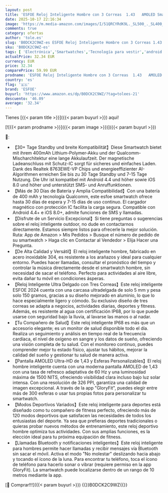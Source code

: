 ```yaml
---
layout: post
title: 'ESFOE Reloj Inteligente Hombre con 3 Correas  1.43   AMOLED Smartwatch Hombre con Llamadas para Android iOS  IP68 Impermeable 120+ Modos Deportivos Fitness Watch con Monitor de Ritmo Cardíaco/Sueño'
date: 2025-10-17 22:16:34
image: 'https://m.media-amazon.com/images/I/51QRCYRdK9L._SL500_._SL400_.jpg'
comments: true
category: ofertas
author: 'tole.es'
slug: 'B0DCK2C9WZ-es ESFOE Reloj Inteligente Hombre con 3 Correas 1.43 AMOLED...'
sku: 'B0DCK2C9WZ-es'
tags: [ 'Electrónica','Smartwatches','Tecnología para vestir','android','esfoe','🇪🇸', ]
actualPrice: 32.34 EUR
currency: EUR
price: 32.34
comparePrice: 59.99 EUR
prodname: 'ESFOE Reloj Inteligente Hombre con 3 Correas  1.43   AMOLED Smartwatch Hombre con Llamadas para Android iOS  IP68 Impermeable 120+ Modos Deportivos Fitness Watch con Monitor de Ritmo Cardíaco/Sueño'
country: 'es'
flag: '🇪🇸'
brand: 'ESFOE'
buyurl: 'https://www.amazon.es/dp/B0DCK2C9WZ/?tag=tolees-21'
descuento: '46.09'
average: '32.34'
---
```


Tienes [{{< param title >}}]({{< param buyurl >}}) aqui!

[![{{< param prodname >}}]({{< param image >}})]({{< param buyurl >}})

🔎:

- 【30+ Tage Standby und breite Kompatibilität】Diese Smartwatch bietet mit ihrem 400mAh Lithium-Polymer-Akku und der Qualcomm-Mischarchitektur eine lange Akkulaufzeit. Der magnetische Ladeanschluss mit Schutz-IC sorgt für sicheres und einfaches Laden. Dank des Realtek 8763EWE-VP Chips und energieeffizienter AI-Algorithmen erreichen Sie bis zu 30 Tage Standby und 7-15 Tage Nutzung. Die Uhr ist kompatibel mit Android 4.4 und höher sowie iOS 8.0 und höher und unterstützt SMS- und Anruffunktionen.
- 【Más de 30 Días de Batería y Amplia Compatibilidad】Con una batería de 400 mAh y tecnología Qualcomm, este esfoe smartwatch ofrece hasta 30 días de espera y 7-15 días de uso continuo. El cargador magnético con protección IC facilita la carga segura. Compatible con Android 4.4+ e iOS 8.0+, admite funciones de SMS y llamadas.
- 【Disfrute de un Servicio Excepcional】Si tiene preguntas o sugerencias sobre el reloj inteligente outdoor, no dude en contactarnos directamente. Estamos siempre listos para ofrecerle la mejor solución. Ruta: App de Amazon > Mis Pedidos > Busque el número de pedido de su smartwatch > Haga clic en Contactar al Vendedor > Elija Hacer una Pregunta.
- 【De Alta Calidad y Versátil】El reloj inteligente hombre, fabricado en acero inoxidable 304, es resistente a los arañazos y ideal para cualquier entorno. Puedes hacer llamadas, consultar el pronóstico del tiempo y controlar la música directamente desde el smartwatch hombre, sin necesidad de sacar el teléfono. Perfecto para actividades al aire libre, evita dañar tu móvil en condiciones ásperas.
- 【Reloj Inteligente Ultra Delgado con Tres Correas】Este reloj inteligente ESFOE 2024 cuenta con una carcasa ultradelgada de solo 5 mm y pesa solo 150 gramos, gracias a su diseño mejorado en aluminio, lo que lo hace especialmente ligero y cómodo. Su exclusivo diseño de tres correas se adapta a negocios, actividades diarias, deportes y fitness. Además, es resistente al agua con certificación IP68, por lo que puede usarse con seguridad bajo la lluvia, al lavarse las manos o al nadar.
- 【Tu Compañero de Salud】Este reloj inteligente IP68 es más que un accesorio elegante; es un monitor de salud disponible todo el día. Realiza un seguimiento y análisis en tiempo real de la frecuencia cardíaca, el nivel de oxígeno en sangre y los datos de sueño, ofreciendo una visión completa de tu salud. Con el monitoreo continuo, puedes comprender mejor tu estado físico, ajustar tus hábitos, mejorar la calidad del sueño y gestionar tu salud de manera activa.
- 【Pantalla AMOLED Ultra-HD de 1,43 y Esferas Personalizables】El reloj hombre inteligente cuenta con una moderna pantalla AMOLED de 1,43 con una tasa de refresco adaptativa de 60 Hz y una luminosidad máxima de 1500 NITS, ofreciendo visibilidad clara incluso bajo luz solar intensa. Con una resolución de 326 PPI, garantiza una calidad de imagen excepcional. A través de la app "GloryFit", puedes elegir entre más de 300 esferas o usar tus propias fotos para personalizar tu smartwatch.
- 【Modos Deportivos Variados】Este reloj inteligente para deportes está diseñado como tu compañero de fitness perfecto, ofreciendo más de 120 modos deportivos que satisfacen las necesidades de todos los entusiastas del deporte. Ya sea que prefieras deportes tradicionales o quieras probar nuevos métodos de entrenamiento, este reloj deportivo hombre optimiza tus actividades. Con sus amplias funciones, es la elección ideal para tu próxima equipación de fitness.
- 【Llamadas Bluetooth y notificaciones inteligentes】Este reloj inteligente para hombres permite hacer llamadas y recibir mensajes vía Bluetooth sin sacar el móvil. Activa el modo "No molestar" deslizando hacia abajo y tocando el ícono de la luna. Para encontrar tu teléfono, toca el ícono de teléfono para hacerlo sonar o vibrar (requiere permiso en la app GloryFit). La smartwatch puede localizarse dentro de un rango de 10 metros mediante la app.

[🛒 Comprar!!!]({{< param buyurl >}})
{{<world>}}B0DCK2C9WZ{{</world>}}
